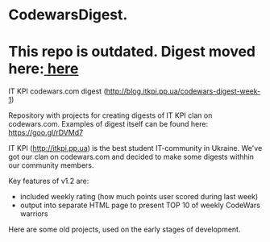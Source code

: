 # CodewarsDigest.  
# This repo is outdated. Digest moved here:<a href="https://github.com/maksim36ua/cw-itkpi"> here </a>
IT KPI codewars.com digest (http://blog.itkpi.pp.ua/codewars-digest-week-1)

Repository with projects for creating digests of IT KPI clan on codewars.com. Examples of digest itself can be found here: https://goo.gl/rDVMd7

IT KPI (http://itkpi.pp.ua) is the best student IT-community in Ukraine. We've got our clan on codewars.com and decided to make some digests withhin our community members.

Key features of v1.2 are:
- included weekly rating (how much points user scored during last week)
- output into separate HTML page to present TOP 10 of weekly CodeWars warriors

Here are some old projects, used on the early stages of development. 




